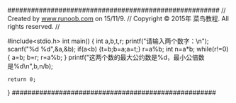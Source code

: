 ######################################################
//  Created by www.runoob.com on 15/11/9.
//  Copyright © 2015年 菜鸟教程. All rights reserved.
//
 
#include<stdio.h>
int main()
{
    int a,b,t,r;
    printf("请输入两个数字：\n");
    scanf("%d %d",&a,&b);
    if(a<b)
    {t=b;b=a;a=t;}
    r=a%b;
    int n=a*b;
    while(r!=0)
    {
        a=b;
        b=r;
        r=a%b;
    }
    printf("这两个数的最大公约数是%d，最小公倍数是%d\n",b,n/b);
    
    return 0;
}
####################################################
